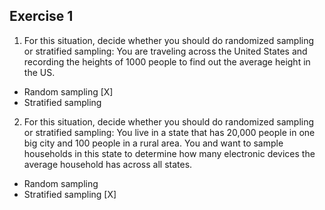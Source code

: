 ## Exercise 1

1. For this situation, decide whether you should do randomized sampling or stratified sampling: You are traveling across the United States and recording the heights of 1000 people to find out the average height in the US.

- Random sampling [X]
- Stratified sampling

2. For this situation, decide whether you should do randomized sampling or stratified sampling: You live in a state that has 20,000 people in one big city and 100 people in a rural area. You and want to sample households in this state to determine how many electronic devices the average household has across all states.

- Random sampling
- Stratified sampling [X]